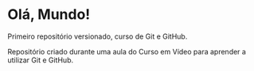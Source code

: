 # Olá, Mundo!
 Primeiro repositório versionado, curso de Git e GitHub.

 Repositório criado durante uma aula do Curso em Vídeo para aprender a utilizar Git e GitHub.